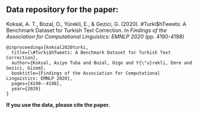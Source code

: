 ## Data repository for the paper:

Koksal, A. T., Bozal, O., Yürekli, E., & Gezici, G. (2020). #Turki$hTweets: A Benchmark Dataset for Turkish Text Correction. In _Findings of the Association for Computational Linguistics: EMNLP 2020_ (pp. 4190-4198)


```
@inproceedings{koksal2020turki,
  title={\#Turki$hTweets: A Benchmark Dataset for Turkish Text Correction},
  author={Koksal, Asiye Tuba and Bozal, Ozge and Y{\"u}rekli, Emre and Gezici, Gizem},
  booktitle={Findings of the Association for Computational Linguistics: EMNLP 2020},
  pages={4190--4198},
  year={2020}
}
```

**If you use the data, please cite the paper.**
